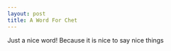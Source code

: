 ```yaml
---
layout: post
title: A Word For Chet
---
```


Just a nice word!
Because it is nice to say nice things
